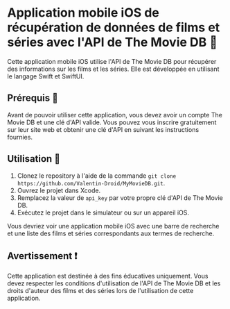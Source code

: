 # Application mobile iOS de récupération de données de films et séries avec l'API de The Movie DB 📱

Cette application mobile iOS utilise l'API de The Movie DB pour récupérer des informations sur les films et les séries. 
Elle est développée en utilisant le langage Swift et SwiftUI.

## Prérequis 🔨

Avant de pouvoir utiliser cette application, vous devez avoir un compte The Movie DB et une clé d'API valide. 
Vous pouvez vous inscrire gratuitement sur leur site web et obtenir une clé d'API en suivant les instructions fournies.

## Utilisation 🚀

1. Clonez le repository à l'aide de la commande `git clone https://github.com/Valentin-Droid/MyMovieDB.git`.
2. Ouvrez le projet dans Xcode.
3. Remplacez la valeur de `api_key` par votre propre clé d'API de The Movie DB.
4. Exécutez le projet dans le simulateur ou sur un appareil iOS.

Vous devriez voir une application mobile iOS avec une barre de recherche et une liste des films et séries correspondants aux termes de recherche.

## Avertissement ❗️

Cette application est destinée à des fins éducatives uniquement. 
Vous devez respecter les conditions d'utilisation de l'API de The Movie DB et les droits d'auteur des films et des séries lors de l'utilisation de cette application.
